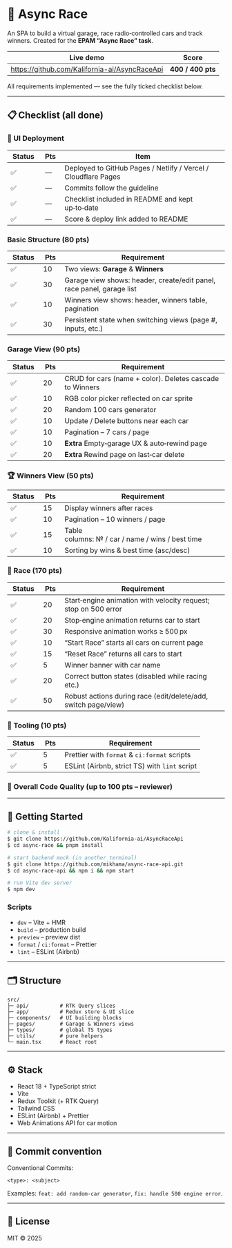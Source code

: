 # 🚗 Async Race

An SPA to build a virtual garage, race radio‑controlled cars and track winners.  Created for the **EPAM “Async Race” task**.

| Live demo                                                  | Score             |
| ---------------------------------------------------------- | ----------------- |
| https://github.com/Kalifornia-ai/AsyncRaceApi | **400 / 400 pts** |

All requirements implemented — see the fully ticked checklist below.

---

## 📋 Checklist (all done)

### 🚀 UI Deployment

|  Status  |  Pts  |  Item                                                          |
| -------- | ----- | -------------------------------------------------------------- |
| ✅        |  —    | Deployed to GitHub Pages / Netlify / Vercel / Cloudflare Pages |
| ✅        |  —    | Commits follow the guideline                                   |
| ✅        |  —    | Checklist included in README and kept up‑to‑date               |
| ✅        |  —    | Score & deploy link added to README                            |

### Basic Structure (80 pts)

|  Status  |  Pts  |  Requirement                                                          |
| -------- | ----- | --------------------------------------------------------------------- |
| ✅        | 10    | Two views: **Garage** & **Winners**                                   |
| ✅        | 30    | Garage view shows: header, create/edit panel, race panel, garage list |
| ✅        | 10    | Winners view shows: header, winners table, pagination                 |
| ✅        | 30    | Persistent state when switching views (page #, inputs, etc.)          |

### Garage View (90 pts)

|  Status  |  Pts  |  Requirement                                             |
| -------- | ----- | -------------------------------------------------------- |
| ✅        | 20    | CRUD for cars (name + color). Deletes cascade to Winners |
| ✅        | 10    | RGB color picker reflected on car sprite                 |
| ✅        | 20    | Random 100 cars generator                                |
| ✅        | 10    | Update / Delete buttons near each car                    |
| ✅        | 10    | Pagination – 7 cars / page                               |
| ✅        | 10    | **Extra** Empty‑garage UX & auto‑rewind page             |
| ✅        | 20    | **Extra** Rewind page on last‑car delete                 |

### 🏆 Winners View (50 pts)

|  Status  |  Pts  |  Requirement                                     |
| -------- | ----- | ------------------------------------------------ |
| ✅        | 15    | Display winners after races                      |
| ✅        | 10    | Pagination – 10 winners / page                   |
| ✅        | 15    | Table columns: № / car / name / wins / best time |
| ✅        | 10    | Sorting by wins & best time (asc/desc)           |

### 🚗 Race (170 pts)

|  Status  |  Pts  |  Requirement                                                    |
| -------- | ----- | --------------------------------------------------------------- |
| ✅        | 20    | Start‑engine animation with velocity request; stop on 500 error |
| ✅        | 20    | Stop‑engine animation returns car to start                      |
| ✅        | 30    | Responsive animation works ≥ 500 px                             |
| ✅        | 10    | “Start Race” starts all cars on current page                    |
| ✅        | 15    | “Reset Race” returns all cars to start                          |
| ✅        | 5     | Winner banner with car name                                     |
| ✅        | 20    | Correct button states (disabled while racing etc.)              |
| ✅        | 50    | Robust actions during race (edit/delete/add, switch page/view)  |

### 🎨 Tooling (10 pts)

|  Status  |  Pts  |  Requirement                                  |
| -------- | ----- | --------------------------------------------- |
| ✅        | 5     | Prettier with `format` & `ci:format` scripts  |
| ✅        | 5     | ESLint (Airbnb, strict TS) with `lint` script |

### 🌟 Overall Code Quality (up to 100 pts – reviewer)


---

## 🔧 Getting Started

```bash
# clone & install
$ git clone https://github.com/Kalifornia-ai/AsyncRaceApi
$ cd async‑race && pnpm install

# start backend mock (in another terminal)
$ git clone https://github.com/mikhama/async‑race‑api.git
$ cd async‑race‑api && npm i && npm start

# run Vite dev server
$ npm dev
```

### Scripts

* `dev` – Vite + HMR
* `build` – production build
* `preview` – preview dist
* `format` / `ci:format` – Prettier
* `lint` – ESLint (Airbnb)

---

## 🗂 Structure

```
src/
├─ api/          # RTK Query slices
├─ app/          # Redux store & UI slice
├─ components/   # UI building blocks
├─ pages/        # Garage & Winners views
├─ types/        # global TS types
├─ utils/        # pure helpers
└─ main.tsx      # React root
```

---

## ⚙️ Stack

* React 18 + TypeScript strict
* Vite
* Redux Toolkit (+ RTK Query)
* Tailwind CSS
* ESLint (Airbnb) + Prettier
* Web Animations API for car motion

---

## 📝 Commit convention

Conventional Commits:

```
<type>: <subject>
```

Examples: `feat: add random‑car generator`, `fix: handle 500 engine error`.

---

## 📄 License

MIT © 2025 
